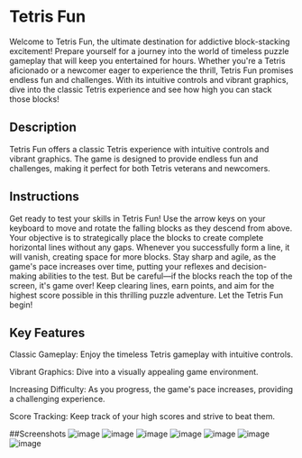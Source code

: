 # Tetris Fun

Welcome to Tetris Fun, the ultimate destination for addictive block-stacking excitement! Prepare yourself for a journey into the world of timeless puzzle gameplay that will keep you entertained for hours. Whether you're a Tetris aficionado or a newcomer eager to experience the thrill, Tetris Fun promises endless fun and challenges. With its intuitive controls and vibrant graphics, dive into the classic Tetris experience and see how high you can stack those blocks!

## Description
Tetris Fun offers a classic Tetris experience with intuitive controls and vibrant graphics. The game is designed to provide endless fun and challenges, making it perfect for both Tetris veterans and newcomers.

## Instructions
Get ready to test your skills in Tetris Fun! Use the arrow keys on your keyboard to move and rotate the falling blocks as they descend from above. Your objective is to strategically place the blocks to create complete horizontal lines without any gaps. Whenever you successfully form a line, it will vanish, creating space for more blocks. Stay sharp and agile, as the game's pace increases over time, putting your reflexes and decision-making abilities to the test. But be careful—if the blocks reach the top of the screen, it's game over! Keep clearing lines, earn points, and aim for the highest score possible in this thrilling puzzle adventure. Let the Tetris Fun begin!

## Key Features
Classic Gameplay: Enjoy the timeless Tetris gameplay with intuitive controls.

Vibrant Graphics: Dive into a visually appealing game environment.

Increasing Difficulty: As you progress, the game's pace increases, providing a challenging experience.

Score Tracking: Keep track of your high scores and strive to beat them.


##Screenshots
![image](https://github.com/thimeshaA/Tetris-Mobile-Game/assets/101446688/7dbe4209-de2f-46ec-b2a0-f1ae5adf39fd)
![image](https://github.com/thimeshaA/Tetris-Mobile-Game/assets/101446688/c7563f64-f1dc-4855-baff-0b1bbdec4f14)
![image](https://github.com/thimeshaA/Tetris-Mobile-Game/assets/101446688/f8ba5840-ef17-4098-b5aa-4b97accaf0b3)
![image](https://github.com/thimeshaA/Tetris-Mobile-Game/assets/101446688/52d4167d-5f87-4bd9-a8ec-ac3a287ca865)
![image](https://github.com/thimeshaA/Tetris-Mobile-Game/assets/101446688/39457c37-5d1c-4672-a51c-7be3bc3d2c06)
![image](https://github.com/thimeshaA/Tetris-Mobile-Game/assets/101446688/f2782527-aa1e-40d6-aa93-f4d424ab3b73)
![image](https://github.com/thimeshaA/Tetris-Mobile-Game/assets/101446688/be70cb22-d186-4fc0-a662-19f067ee0974)






